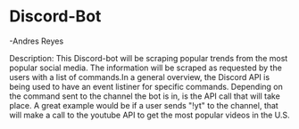 # Discord-Bot
-Andres Reyes

Description: This Discord-bot will be scraping popular trends from the most popular social media. The information will be scraped as requested by the users with a list of commands.In a general overview, the Discord API is being used to have an event listiner for specific commands. Depending on the command sent to the channel the bot is in, is the API call that will take place. A great example would be if a user sends "!yt" to the channel, that will make a call to the youtube API to get the most popular videos in the U.S.
